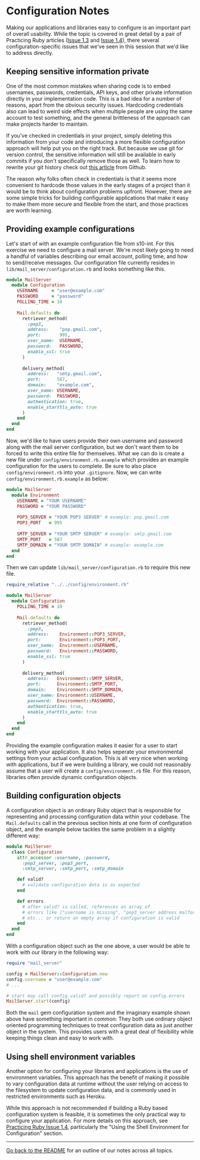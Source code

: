 # Configuration Notes

Making our applications and libraries easy to configure is an important part of
overall usability. While the topic is covered in great detail by a pair of Practicing Ruby articles ([Issue 1.3](http://blog.rubybestpractices.com/posts/gregory/032-issue-3-configurable.html) and [Issue 1.4](http://blog.rubybestpractices.com/posts/gregory/033-issue-4-configurable.html)), there several configuration-specific issues that we've seen in this session that we'd like to address directly.

## Keeping sensitive information private

One of the most common mistakes when sharing code is to embed usernames, passwords, credentials, API keys, and other private information directly in your implementation code. This is a bad idea for a number of reasons, apart from the obvious security issues. Hardcoding credentials also can lead to weird side effects when multiple people are using the same account to test something, and the general brittleness of the approach can make projects harder to maintain.

If you've checked in credentials in your project, simply deleting this information from your code and introducing a more flexible configuration approach will help put you on the right track. But because we use git for version control, the sensitive information will still be available in early commits if you don't specifically remove those as well. To learn how to rewrite your git history check out [this article](http://help.github.com/remove-sensitive-data/) from Github.

The reason why folks often check in credentials is that it seems more convenient to hardcode those values in the early stages of a project than it would be to think about configuration problems upfront. However, there are some simple tricks for building configurable applications that make it easy to make them more secure and flexible from the start, and those practices are worth learning.

## Providing example configurations 

Let's start of with an example configuration file from s10-int. For this exercise we need to configure a mail server. We're most likely going to need a handful of variables describing our email account, polling time, and how to send/receive messages. Our configuration file currently resides in `lib/mail_server/configuration.rb` and looks something like this.

```ruby
module MailServer
  module Configuration
    USERNAME     = "user@example.com"
    PASSWORD     = "password"
    POLLING_TIME = 10
    
    Mail.defaults do
      retriever_method(
        :pop3,
        address:    "pop.gmail.com",
        port:       995,
        user_name:  USERNAME,
        password:   PASSWORD,
        enable_ssl: true
      )
      
      delivery_method(
        address:   "smtp.gmail.com",
        port:      587,
        domain:    "example.com",
        user_name: USERNAME,
        password:  PASSWORD,
        authentication: true,
        enable_starttls_auto: true
      )
    end
  end
end
```

Now, we'd like to have users provide their own username and password along with the mail server configuration, but we don't want them to be forced to write this entire file for themselves. What we can do is create a new file under `config/environment.rb.example` which provides an example configuration for the users to complete. Be sure to also place `config/environment.rb` into your `.gitignore`. Now, we can write `config/environment.rb.example` as below:

```ruby
module MailServer
  module Environment
    USERNAME = "YOUR USERNAME"
    PASSWORD = "YOUR PASSWORD"
    
    POP3_SERVER = "YOUR POP3 SERVER" # example: pop.gmail.com
    POP3_PORT   = 995
    
    SMTP_SERVER = "YOUR SMTP SERVER" # example: smtp.gmail.com
    SMTP_PORT   = 587
    SMTP_DOMAIN = "YOUR SMTP DOMAIN" # example: example.com
  end
end
```

Then we can update `lib/mail_server/configuration.rb` to require this new file.

```ruby
require_relative "../../config/environment.rb"

module MailServer
  module Configuration
    POLLING_TIME = 10
    
    Mail.defaults do
      retriever_method(
        :pop3,
        address:    Environment::POP3_SERVER,
        port:       Environment::POP3_PORT,
        user_name:  Environment::USERNAME,
        password:   Environment::PASSWORD,
        enable_ssl: true
      )
      
      delivery_method(
        address:   Environment::SMTP_SERVER,
        port:      Environment::SMTP_PORT,
        domain:    Environment::SMTP_DOMAIN,
        user_name: Environment::USERNAME,
        password:  Environment::PASSWORD,
        authentication: true,
        enable_starttls_auto: true
      )
    end
  end
end
```

Providing the example configuration makes it easier for a user to start working with your application. It also helps seperate your environmental settings from your actual configuration. This is all very nice when working with applications, but if we were building a library, we could not reasonably assume that a user will create a `config/environment.rb` file. For this reason, libraries often provide dynamic configuration objects.

## Building configuration objects

A configuration object is an ordinary Ruby object that is responsible for representing and processing configuration data within your codebase. The `Mail.defaults` call in the previous section hints at one form of configuration object, and the example below tackles the same problem in a slightly different way:

```ruby
module MailServer
  class Configuration
    attr_accessor :username, :password,
      :pop3_server, :pop3_port,
      :smtp_server, :smtp_port, :smtp_domain

    def valid?
      # validate configuration data is as expected
    end

    def errors
      # after valid? is called, references an array of
      # errors like ["username is missing", "pop3_server address malformed"]
      # etc... or return an empty array if configuration is valid
    end
  end
end
```

With a configuration object such as the one above, a user would be able to work with our library in the following way:

```ruby
require "mail_server"

config = MailServer::Configuration.new           
config.username = "user@example.com"
# ...

# start may call config.valid? and possibly report on config.errors
MailServer.start(config)
```

Both the `mail` gem configuration system and the imaginary example shown above have something important in common: They both use ordinary object oriented programming techniques to treat configuration data as just another object in the system. This provides users with a great deal of flexibility while keeping things clean and easy to work with.

## Using shell environment variables

Another option for configuring your libraries and applications is the use of environment variables. This approach has the benefit of making it possible to vary configuration data at runtime without the user relying on access to the filesystem to update configuration data, and is commonly used in restricted environments such as Heroku.

While this approach is not recommended if building a Ruby based configuration system is feasible, it is sometimes the only practical way to configure your application. For more details on this approach, see [Practicing Ruby Issue 1.4](http://blog.rubybestpractices.com/posts/gregory/033-issue-4-configurable.html), particularly the "Using the Shell Environment for Configuration" section.

<hr/>

[Go back to the
README](https://github.com/mendicant-university/s10-notes/blob/master/README.md)
for an outline of our notes across all topics.
